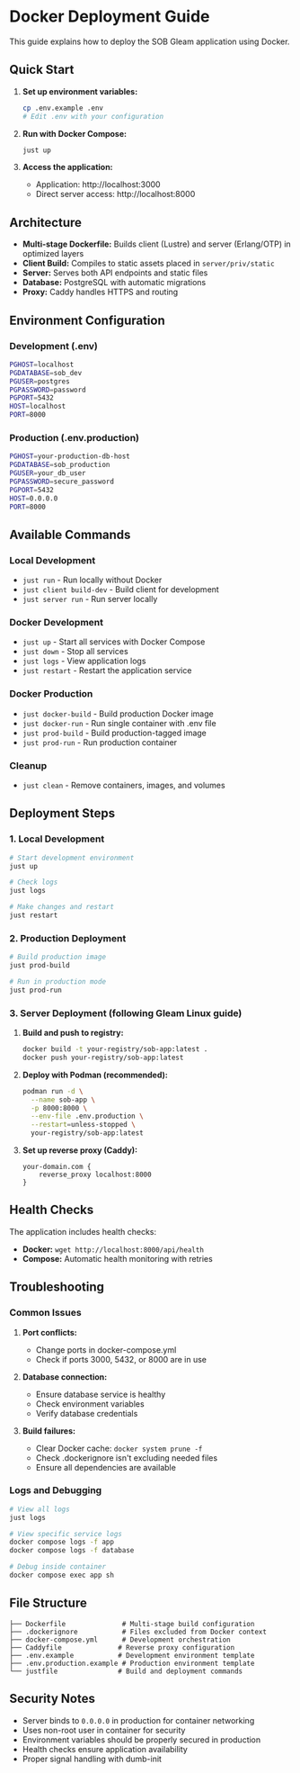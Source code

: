 # Docker Deployment Guide

This guide explains how to deploy the SOB Gleam application using Docker.

## Quick Start

1. **Set up environment variables:**
   ```bash
   cp .env.example .env
   # Edit .env with your configuration
   ```

2. **Run with Docker Compose:**
   ```bash
   just up
   ```

3. **Access the application:**
   - Application: http://localhost:3000
   - Direct server access: http://localhost:8000

## Architecture

- **Multi-stage Dockerfile:** Builds client (Lustre) and server (Erlang/OTP) in optimized layers
- **Client Build:** Compiles to static assets placed in `server/priv/static`
- **Server:** Serves both API endpoints and static files
- **Database:** PostgreSQL with automatic migrations
- **Proxy:** Caddy handles HTTPS and routing

## Environment Configuration

### Development (.env)
```bash
PGHOST=localhost
PGDATABASE=sob_dev
PGUSER=postgres
PGPASSWORD=password
PGPORT=5432
HOST=localhost
PORT=8000
```

### Production (.env.production)
```bash
PGHOST=your-production-db-host
PGDATABASE=sob_production
PGUSER=your_db_user
PGPASSWORD=secure_password
PGPORT=5432
HOST=0.0.0.0
PORT=8000
```

## Available Commands

### Local Development
- `just run` - Run locally without Docker
- `just client build-dev` - Build client for development
- `just server run` - Run server locally

### Docker Development
- `just up` - Start all services with Docker Compose
- `just down` - Stop all services
- `just logs` - View application logs
- `just restart` - Restart the application service

### Docker Production
- `just docker-build` - Build production Docker image
- `just docker-run` - Run single container with .env file
- `just prod-build` - Build production-tagged image
- `just prod-run` - Run production container

### Cleanup
- `just clean` - Remove containers, images, and volumes

## Deployment Steps

### 1. Local Development
```bash
# Start development environment
just up

# Check logs
just logs

# Make changes and restart
just restart
```

### 2. Production Deployment
```bash
# Build production image
just prod-build

# Run in production mode
just prod-run
```

### 3. Server Deployment (following Gleam Linux guide)

1. **Build and push to registry:**
   ```bash
   docker build -t your-registry/sob-app:latest .
   docker push your-registry/sob-app:latest
   ```

2. **Deploy with Podman (recommended):**
   ```bash
   podman run -d \
     --name sob-app \
     -p 8000:8000 \
     --env-file .env.production \
     --restart=unless-stopped \
     your-registry/sob-app:latest
   ```

3. **Set up reverse proxy (Caddy):**
   ```
   your-domain.com {
       reverse_proxy localhost:8000
   }
   ```

## Health Checks

The application includes health checks:
- **Docker:** `wget http://localhost:8000/api/health`
- **Compose:** Automatic health monitoring with retries

## Troubleshooting

### Common Issues

1. **Port conflicts:**
   - Change ports in docker-compose.yml
   - Check if ports 3000, 5432, or 8000 are in use

2. **Database connection:**
   - Ensure database service is healthy
   - Check environment variables
   - Verify database credentials

3. **Build failures:**
   - Clear Docker cache: `docker system prune -f`
   - Check .dockerignore isn't excluding needed files
   - Ensure all dependencies are available

### Logs and Debugging
```bash
# View all logs
just logs

# View specific service logs
docker compose logs -f app
docker compose logs -f database

# Debug inside container
docker compose exec app sh
```

## File Structure

```
├── Dockerfile              # Multi-stage build configuration
├── .dockerignore           # Files excluded from Docker context
├── docker-compose.yml      # Development orchestration
├── Caddyfile              # Reverse proxy configuration
├── .env.example           # Development environment template
├── .env.production.example # Production environment template
└── justfile               # Build and deployment commands
```

## Security Notes

- Server binds to `0.0.0.0` in production for container networking
- Uses non-root user in container for security
- Environment variables should be properly secured in production
- Health checks ensure application availability
- Proper signal handling with dumb-init